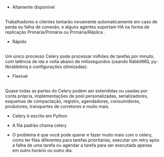 - Altamente disponível
<br>
Trabalhadores e clientes tentarão novamente automaticamente em caso de perda ou falha de conexão, e alguns agentes suportam HA na forma de replicação Primária/Primária ou Primária/Réplica .

- Rápido
<br>
Um único processo Celery pode processar milhões de tarefas por minuto, com latência de ida e volta abaixo de milissegundos (usando RabbitMQ, py-librabbitmq e configurações otimizadas).

- Flexível
<br>
Quase todas as partes do Celery podem ser estendidas ou usadas por conta própria, implementações de pool personalizadas, serializadores, esquemas de compactação, registro, agendadores, consumidores, produtores, transportes de corretores e muito mais.





- Celery é escrito em Python
- A fila padrão chama celery


- O problema é que você pode querer e fazer muito mais com o celery, como ter filas diferentes para tarefas prioritárias, executar um retry após a falha de uma tarefa ou agendar a tarefa para ser executada apenas em outro horário ou outro dia.
